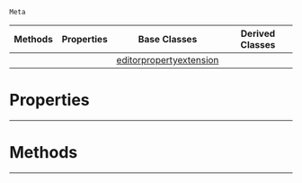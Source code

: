  `Meta`

|Methods|Properties|Base Classes|Derived Classes|
|---|---|---|---|
| | |[editorpropertyextension](https://github.com/zeroengineteam/ZeroDocs/code_reference/class_reference/editorpropertyextension.markdown)| |


 #  Properties


---  
 #  Methods


---  
 

 
